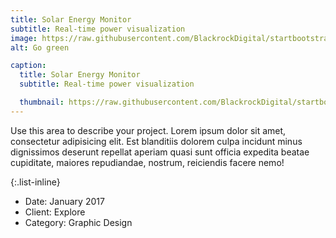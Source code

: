```yaml
---
title: Solar Energy Monitor
subtitle: Real-time power visualization
image: https://raw.githubusercontent.com/BlackrockDigital/startbootstrap-agency/master/src/assets/img/portfolio/02-full.jpg
alt: Go green

caption:
  title: Solar Energy Monitor
  subtitle: Real-time power visualization

  thumbnail: https://raw.githubusercontent.com/BlackrockDigital/startbootstrap-agency/master/src/assets/img/portfolio/02-thumbnail.jpg
---
```

Use this area to describe your project. Lorem ipsum dolor sit amet, consectetur adipisicing elit. Est blanditiis dolorem culpa incidunt minus dignissimos deserunt repellat aperiam quasi sunt officia expedita beatae cupiditate, maiores repudiandae, nostrum, reiciendis facere nemo!

{:.list-inline}
- Date: January 2017
- Client: Explore
- Category: Graphic Design
